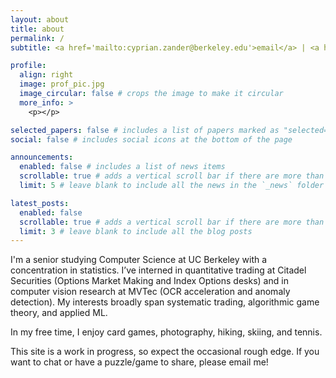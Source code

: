 ```yaml
---
layout: about
title: about
permalink: /
subtitle: <a href='mailto:cyprian.zander@berkeley.edu'>email</a> | <a href='https://www.linkedin.com/in/cyprian-zander/'>linkedin</a> | <a href='https://scholar.google.com/citations?user=vro-3nUAAAAJ&hl=en'>scholar</a> | <a href='https://github.com/zanderfilet'>github</a>

profile:
  align: right
  image: prof_pic.jpg
  image_circular: false # crops the image to make it circular
  more_info: >
    <p></p>

selected_papers: false # includes a list of papers marked as "selected={true}"
social: false # includes social icons at the bottom of the page

announcements:
  enabled: false # includes a list of news items
  scrollable: true # adds a vertical scroll bar if there are more than 3 news items
  limit: 5 # leave blank to include all the news in the `_news` folder

latest_posts:
  enabled: false
  scrollable: true # adds a vertical scroll bar if there are more than 3 new posts items
  limit: 3 # leave blank to include all the blog posts
---
```


I'm a senior studying Computer Science at UC Berkeley with a concentration in statistics. I’ve interned in quantitative trading at Citadel Securities (Options Market Making and Index Options desks) and in computer vision research at MVTec (OCR acceleration and anomaly detection). My interests broadly span systematic trading, algorithmic game theory, and applied ML. 

In my free time, I enjoy card games, photography, hiking, skiing, and tennis.

This site is a work in progress, so expect the occasional rough edge. If you want to chat or have a puzzle/game to share, please email me!